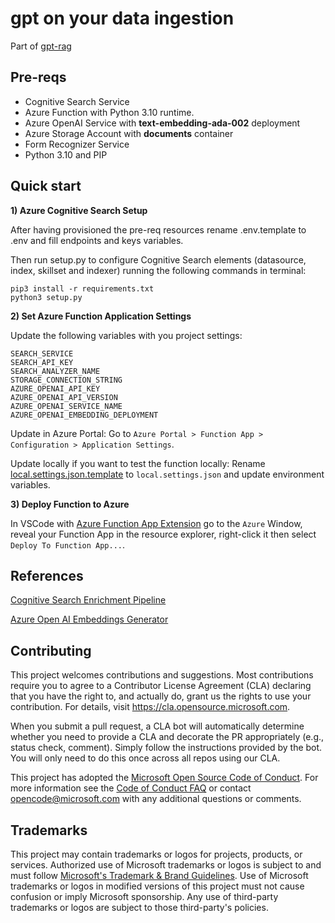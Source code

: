 # gpt on your data ingestion

Part of [gpt-rag](https://github.com/Azure/gpt-rag)

## Pre-reqs

- Cognitive Search Service
- Azure Function with Python 3.10 runtime.
- Azure OpenAI Service with **text-embedding-ada-002** deployment
- Azure Storage Account with **documents** container
- Form Recognizer Service
- Python 3.10 and PIP

## Quick start

**1) Azure Cognitive Search Setup**

After having provisioned the pre-req resources rename .env.template to .env and fill endpoints and keys variables.

Then run setup.py to configure Cognitive Search elements (datasource, index, skillset and indexer) running the following commands in terminal:

```
pip3 install -r requirements.txt
python3 setup.py
```

**2) Set Azure Function Application Settings**

Update the following variables with you project settings:
```
SEARCH_SERVICE
SEARCH_API_KEY
SEARCH_ANALYZER_NAME
STORAGE_CONNECTION_STRING
AZURE_OPENAI_API_KEY
AZURE_OPENAI_API_VERSION
AZURE_OPENAI_SERVICE_NAME
AZURE_OPENAI_EMBEDDING_DEPLOYMENT
```
Update in Azure Portal: Go to ```Azure Portal > Function App > Configuration > Application Settings```.

Update locally if you want to test the function locally: Rename [local.settings.json.template](local.settings.json.template) to ```local.settings.json``` and update environment variables.

**3) Deploy Function to Azure** 

In VSCode with [Azure Function App Extension](https://marketplace.visualstudio.com/items?itemName=ms-azuretools.vscode-azurefunctions) go to the ```Azure``` Window, reveal your Function App in the resource explorer, right-click it then select ```Deploy To Function App...```.


## References

[Cognitive Search Enrichment Pipeline](https://learn.microsoft.com/en-us/azure/search/cognitive-search-concept-intro)

[Azure Open AI Embeddings Generator](https://github.com/Azure-Samples/azure-search-power-skills/tree/57214f6e8773029a638a8f56840ab79fd38574a2/Vector/EmbeddingGenerator)

## Contributing

This project welcomes contributions and suggestions.  Most contributions require you to agree to a
Contributor License Agreement (CLA) declaring that you have the right to, and actually do, grant us
the rights to use your contribution. For details, visit https://cla.opensource.microsoft.com.

When you submit a pull request, a CLA bot will automatically determine whether you need to provide
a CLA and decorate the PR appropriately (e.g., status check, comment). Simply follow the instructions
provided by the bot. You will only need to do this once across all repos using our CLA.

This project has adopted the [Microsoft Open Source Code of Conduct](https://opensource.microsoft.com/codeofconduct/).
For more information see the [Code of Conduct FAQ](https://opensource.microsoft.com/codeofconduct/faq/) or
contact [opencode@microsoft.com](mailto:opencode@microsoft.com) with any additional questions or comments.

## Trademarks

This project may contain trademarks or logos for projects, products, or services. Authorized use of Microsoft
trademarks or logos is subject to and must follow
[Microsoft's Trademark & Brand Guidelines](https://www.microsoft.com/en-us/legal/intellectualproperty/trademarks/usage/general).
Use of Microsoft trademarks or logos in modified versions of this project must not cause confusion or imply Microsoft sponsorship.
Any use of third-party trademarks or logos are subject to those third-party's policies.

